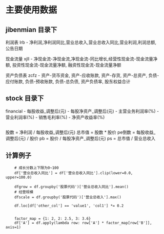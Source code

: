 # 主要使用数据

## jibenmian 目录下
利润表 lrb
    - 净利润,净利润同比,营业总收入,营业总收入同比,营业利润,利润总额,公告日期

现金流量 xjll
    - 净现金流-净现金流,净现金流-同比增长,经营性现金流-现金流量净额, 投资性现金流-现金流量净额, 融资性现金流-现金流量净额

资产负债表 zcfz
    - 资产-货币资金, 资产-应收账款, 资产-存货, 资产-总资产, 负债-应付账款, 负债-预收账款, 负债-总负债, 资产负债率, 股东权益合计


## stock 目录下
financial
    - 每股收益_调整后(元)
    - 每股净资产_调整后(元)
    - 主营业务利润率(%)
    - 营业利润率(%)
    - 销售毛利率(%)
    - 净资产收益率(%)

##
股数 = 净利润 / 每股收益_调整后(元)
总市值 = 股数 * 股价
pe倒数 = 每股收益_调整后(元) / 股价
pb = 股价 / 每股净资产_调整后(元)
ps = 总市值 / 营业总收入


## 计算例子
```
    # 成长分数上下限为0~100
    df['营业总收入同比'] = df['营业总收入同比'].clip(lower=0.0, upper=100.0)

    dfgrow = df.groupby('股票代码')['营业总收入同比'].mean()
    # 经营规模
    dfscale = df.groupby('股票代码')['营业总收入'].max()

    df.loc[df['other_col'] == 'value1', 'col1'] *= 0.2


    factor_map = {1: 2, 2: 2.5, 3: 3.6}
    df['A'] = df.apply(lambda row: row['A'] * factor_map[row['B']], axis=1)

```
